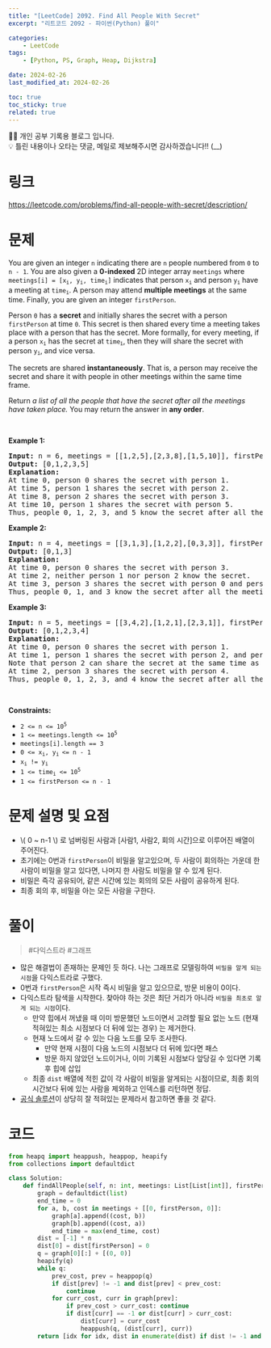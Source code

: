 ```yaml
---
title: "[LeetCode] 2092. Find All People With Secret"
excerpt: "리트코드 2092 - 파이썬(Python) 풀이"

categories:
    - LeetCode
tags:
    - [Python, PS, Graph, Heap, Dijkstra]

date: 2024-02-26
last_modified_at: 2024-02-26

toc: true
toc_sticky: true
related: true
---
```


<div class="notice--info" markdown="1">
👨‍💻 개인 공부 기록용 블로그 입니다. <br/>
💡 틀린 내용이나 오타는 댓글, 메일로 제보해주시면 감사하겠습니다!!  (__)
</div>

# 링크

<https://leetcode.com/problems/find-all-people-with-secret/description/>

# 문제

<div class="elfjS" data-track-load="description_content"><p>You are given an integer <code>n</code> indicating there are <code>n</code> people numbered from <code>0</code> to <code>n - 1</code>. You are also given a <strong>0-indexed</strong> 2D integer array <code>meetings</code> where <code>meetings[i] = [x<sub>i</sub>, y<sub>i</sub>, time<sub>i</sub>]</code> indicates that person <code>x<sub>i</sub></code> and person <code>y<sub>i</sub></code> have a meeting at <code>time<sub>i</sub></code>. A person may attend <strong>multiple meetings</strong> at the same time. Finally, you are given an integer <code>firstPerson</code>.</p>

<p>Person <code>0</code> has a <strong>secret</strong> and initially shares the secret with a person <code>firstPerson</code> at time <code>0</code>. This secret is then shared every time a meeting takes place with a person that has the secret. More formally, for every meeting, if a person <code>x<sub>i</sub></code> has the secret at <code>time<sub>i</sub></code>, then they will share the secret with person <code>y<sub>i</sub></code>, and vice versa.</p>

<p>The secrets are shared <strong>instantaneously</strong>. That is, a person may receive the secret and share it with people in other meetings within the same time frame.</p>

<p>Return <em>a list of all the people that have the secret after all the meetings have taken place. </em>You may return the answer in <strong>any order</strong>.</p>

<p>&nbsp;</p>
<p><strong class="example">Example 1:</strong></p>

<pre><strong>Input:</strong> n = 6, meetings = [[1,2,5],[2,3,8],[1,5,10]], firstPerson = 1
<strong>Output:</strong> [0,1,2,3,5]
<strong>Explanation:
</strong>At time 0, person 0 shares the secret with person 1.
At time 5, person 1 shares the secret with person 2.
At time 8, person 2 shares the secret with person 3.
At time 10, person 1 shares the secret with person 5.​​​​
Thus, people 0, 1, 2, 3, and 5 know the secret after all the meetings.
</pre>

<p><strong class="example">Example 2:</strong></p>

<pre><strong>Input:</strong> n = 4, meetings = [[3,1,3],[1,2,2],[0,3,3]], firstPerson = 3
<strong>Output:</strong> [0,1,3]
<strong>Explanation:</strong>
At time 0, person 0 shares the secret with person 3.
At time 2, neither person 1 nor person 2 know the secret.
At time 3, person 3 shares the secret with person 0 and person 1.
Thus, people 0, 1, and 3 know the secret after all the meetings.
</pre>

<p><strong class="example">Example 3:</strong></p>

<pre><strong>Input:</strong> n = 5, meetings = [[3,4,2],[1,2,1],[2,3,1]], firstPerson = 1
<strong>Output:</strong> [0,1,2,3,4]
<strong>Explanation:</strong>
At time 0, person 0 shares the secret with person 1.
At time 1, person 1 shares the secret with person 2, and person 2 shares the secret with person 3.
Note that person 2 can share the secret at the same time as receiving it.
At time 2, person 3 shares the secret with person 4.
Thus, people 0, 1, 2, 3, and 4 know the secret after all the meetings.
</pre>

<p>&nbsp;</p>
<p><strong>Constraints:</strong></p>

<ul>
	<li><code>2 &lt;= n &lt;= 10<sup>5</sup></code></li>
	<li><code>1 &lt;= meetings.length &lt;= 10<sup>5</sup></code></li>
	<li><code>meetings[i].length == 3</code></li>
	<li><code>0 &lt;= x<sub>i</sub>, y<sub>i </sub>&lt;= n - 1</code></li>
	<li><code>x<sub>i</sub> != y<sub>i</sub></code></li>
	<li><code>1 &lt;= time<sub>i</sub> &lt;= 10<sup>5</sup></code></li>
	<li><code>1 &lt;= firstPerson &lt;= n - 1</code></li>
</ul>
</div>

# 문제 설명 및 요점

- \\( 0 ~ n-1 \\) 로 넘버링된 사람과 [사람1, 사람2, 회의 시간]으로 이루어진 배열이 주어진다.
- 초기에는 0번과 `firstPerson`이 비밀을 알고있으며, 두 사람이 회의하는 가운데 한 사람이 비밀을 알고 있다면, 나머지 한 사람도 비밀을 알 수 있게 된다.
- 비밀은 즉각 공유되어, 같은 시간에 있는 회의의 모든 사람이 공유하게 된다.
- 최종 회의 후, 비밀을 아는 모든 사람을 구한다.

# 풀이

> #다익스트라 #그래프 

- 많은 해결법이 존재하는 문제인 듯 하다. 나는 그래프로 모델링하여 `비밀을 알게 되는 시점`을 다익스트라로 구했다.
- 0번과 `firstPerson`은 시작 즉시 비밀을 알고 있으므로, 방문 비용이 0이다.
- 다익스트라 탐색을 시작한다. 찾아야 하는 것은 최단 거리가 아니라 `비밀을 최초로 알게 되는 시점`이다. 
	- 만약 힙에서 꺼냈을 때 이미 방문했던 노드이면서 고려할 필요 없는 노드 (현재 적혀있는 최소 시점보다 더 뒤에 있는 경우) 는 제거한다.
	- 현재 노드에서 갈 수 있는 다음 노드를 모두 조사한다.
		- 만약 현재 시점이 다음 노드의 시점보다 더 뒤에 있다면 패스
		- 방문 하지 않았던 노드이거나, 이미 기록된 시점보다 앞당길 수 있다면 기록 후 힙에 삽입
	- 최종 `dist` 배열에 적힌 값이 각 사람이 비밀을 알게되는 시점이므로, 최종 회의 시간보다 뒤에 있는 사람을 제외하고 인덱스를 리턴하면 정답. 
- [공식 솔루션](https://leetcode.com/problems/find-all-people-with-secret/editorial/)이 상당히 잘 적혀있는 문제라서 참고하면 좋을 것 같다.

# 코드

```python
from heapq import heappush, heappop, heapify
from collections import defaultdict

class Solution:
	def findAllPeople(self, n: int, meetings: List[List[int]], firstPerson: int) -> List[int]:
        graph = defaultdict(list)
        end_time = 0
        for a, b, cost in meetings + [[0, firstPerson, 0]]:
            graph[a].append((cost, b))
            graph[b].append((cost, a))
            end_time = max(end_time, cost)
        dist = [-1] * n
        dist[0] = dist[firstPerson] = 0
        q = graph[0][:] + [(0, 0)]
        heapify(q)
        while q:
            prev_cost, prev = heappop(q)
            if dist[prev] != -1 and dist[prev] < prev_cost:
                continue
            for curr_cost, curr in graph[prev]:
                if prev_cost > curr_cost: continue
                if dist[curr] == -1 or dist[curr] > curr_cost:
                    dist[curr] = curr_cost
                    heappush(q, (dist[curr], curr))
        return [idx for idx, dist in enumerate(dist) if dist != -1 and dist <= end_time]
```
